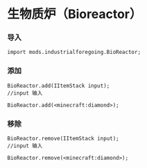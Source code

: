 # 生物质炉（Bioreactor）

### 导入

```
import mods.industrialforegoing.BioReactor;
```

### 添加

```
BioReactor.add(IItemStack input);
//input 输入

BioReactor.add(<minecraft:diamond>);
```

### 移除

```
BioReactor.remove(IItemStack input);
//input 输入

BioReactor.remove(<minecraft:diamond>);
```
